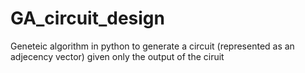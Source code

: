 # GA_circuit_design

Geneteic algorithm in python to generate a circuit (represented as an adjecency vector) given only the output of the ciruit 
